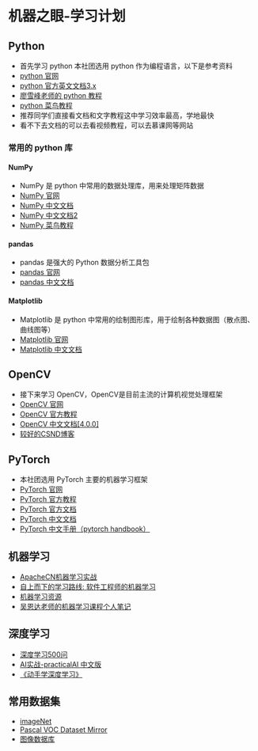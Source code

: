 # 机器之眼-学习计划

## Python

- 首先学习 python 本社团选用 python 作为编程语言，以下是参考资料
- [python 官网](https://www.python.org/) 
- [python 官方英文文档3.x](https://docs.python.org/3/)
- [廖雪峰老师的 python 教程](https://www.liaoxuefeng.com/wiki/1016959663602400)
- [python 菜鸟教程](https://www.runoob.com/python3/python3-tutorial.html)
- 推荐同学们直接看文档和文字教程这中学习效率最高，学地最快
- 看不下去文档的可以去看视频教程，可以去慕课网等网站

### 常用的 python 库

#### NumPy

- NumPy 是 python 中常用的数据处理库，用来处理矩阵数据
- [NumPy 官网](http://www.numpy.org/)
- [NumPy 中文文档](https://yiyibooks.cn/xx/NumPy_v111/index.html)
- [NumPy 中文文档2](https://github.com/apachecn/numpy-doc-zh)
- [NumPy 菜鸟教程](https://www.runoob.com/numpy/numpy-tutorial.html)

#### pandas

- pandas 是强大的 Python 数据分析工具包
- [pandas 官网](http://pandas.pydata.org/)
- [pandas 中文文档](https://www.pypandas.cn/)

#### Matplotlib

- Matplotlib 是 python 中常用的绘制图形库，用于绘制各种数据图（散点图、曲线图等）
- [Matplotlib 官网](https://matplotlib.org/)
- [Matplotlib 中文文档](https://www.matplotlib.org.cn/)

## OpenCV

- 接下来学习 OpenCV，OpenCV是目前主流的计算机视觉处理框架
- [OpenCV 官网](https://opencv.org/)
- [OpenCV 官方教程](https://docs.opencv.org/4.1.0/d6/d00/tutorial_py_root.html)
- [OpenCV 中文文档[4.0.0]](https://github.com/apachecn/opencv-doc-zh)
- [较好的CSND博客](https://blog.csdn.net/sunny2038/article/category/904451)

## PyTorch

- 本社团选用 PyTorch 主要的机器学习框架
- [PyTorch 官网](https://pytorch.org/)
- [PyTorch 官方教程](https://pytorch.org/tutorials/)
- [PyTorch 官方文档](https://pytorch.org/docs/stable/index.html)
- [PyTorch 中文文档](https://github.com/apachecn/pytorch-doc-zh)
- [PyTorch 中文手册（pytorch handbook）](https://github.com/zergtant/pytorch-handbook)

## 机器学习

- [ApacheCN机器学习实战](http://ailearning.apachecn.org/#/)
- [自上而下的学习路线: 软件工程师的机器学习](https://github.com/ZuzooVn/machine-learning-for-software-engineers/blob/master/README-zh-CN.md)
- [机器学习资源](https://allmachinelearning.github.io/MachineLearning/)
- [吴恩达老师的机器学习课程个人笔记](https://github.com/fengdu78/Coursera-ML-AndrewNg-Notes)

## 深度学习

- [深度学习500问](https://github.com/scutan90/DeepLearning-500-questions)
- [AI实战-practicalAI 中文版](https://github.com/MLEveryday/practicalAI-cn)
- [《动手学深度学习》](http://zh.d2l.ai/)

## 常用数据集

- [imageNet](http://www.image-net.org/)
- [Pascal VOC Dataset Mirror](https://pjreddie.com/projects/pascal-voc-dataset-mirror/)
- [图像数据库](https://blog.csdn.net/qq_14845119/article/details/51913171)